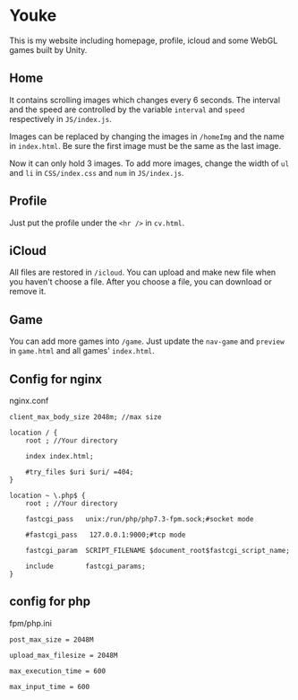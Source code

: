 # Youke
This is my website including homepage, profile, icloud and some WebGL games built by Unity.

## Home
It contains scrolling images which changes every 6 seconds. The interval and the speed are controlled by the variable `interval` and `speed` respectively in `JS/index.js`.

Images can be replaced by changing the images in `/homeImg` and the name in `index.html`. Be sure the first image must be the same as the last image.

Now it can only hold 3 images. To add more images, change the width of `ul` and `li` in `CSS/index.css` and `num` in `JS/index.js`.

## Profile
Just put the profile under the `<hr />` in `cv.html`.

## iCloud
All files are restored in `/icloud`. You can upload and make new file when you haven't choose a file. After you choose a file, you can download or remove it.

## Game
You can add more games into `/game`. Just update the `nav-game` and `preview` in `game.html` and all games' `index.html`.

## Config for nginx
nginx.conf
```
client_max_body_size 2048m; //max size

location / {
    root ; //Your directory

    index index.html;

    #try_files $uri $uri/ =404;
}

location ~ \.php$ {
    root ; //Your directory

    fastcgi_pass   unix:/run/php/php7.3-fpm.sock;#socket mode

    #fastcgi_pass   127.0.0.1:9000;#tcp mode

    fastcgi_param  SCRIPT_FILENAME $document_root$fastcgi_script_name;

    include        fastcgi_params;
}
```

## config for php
fpm/php.ini
```
post_max_size = 2048M

upload_max_filesize = 2048M

max_execution_time = 600

max_input_time = 600
```